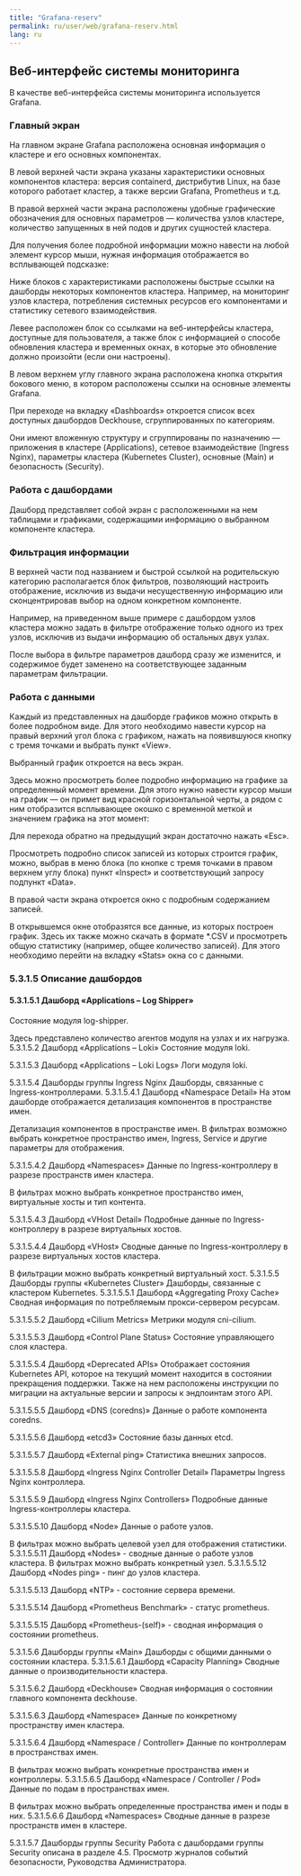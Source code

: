 ```yaml
---
title: "Grafana-reserv"
permalink: ru/user/web/grafana-reserv.html
lang: ru
---
```


## Веб-интерфейс системы мониторинга

В качестве веб-интерфейса системы мониторинга используется Grafana.

### Главный экран

На главном экране Grafana расположена основная информация о кластере и его основных компонентах.

В левой верхней части экрана указаны характеристики основных компонентов кластера: версия containerd, дистрибутив Linux, на базе которого работает кластер, а также версии Grafana, Prometheus и т.д.

В правой верхней части экрана расположены удобные графические обозначения для основных параметров — количества узлов кластере, количество запущенных в ней подов и других сущностей кластера.

Для получения более подробной информации можно навести на любой элемент курсор мыши, нужная информация отображается во всплывающей подсказке:

Ниже блоков с характеристиками расположены быстрые ссылки на дашборды некоторых компонентов кластера. Например, на мониторинг узлов кластера, потребления системных ресурсов его компонентами и статистику сетевого взаимодействия.

Левее расположен блок со ссылками на веб-интерфейсы кластера, доступные для пользователя, а также блок с информацией о способе обновления кластера и временных окнах, в которые это обновление должно произойти (если они настроены).

В левом верхнем углу главного экрана расположена кнопка открытия бокового меню, в котором расположены ссылки на основные элементы Grafana.

При переходе на вкладку «Dashboards» откроется список всех доступных дашбордов Deckhouse, сгруппированных по категориям.

Они имеют вложенную структуру и сгруппированы по назначению — приложения в кластере (Applications), сетевое взаимодействие (Ingress Nginx), параметры кластера (Kubernetes Cluster), основные (Main) и безопасность (Security).

### Работа с дашбордами

Дашборд представляет собой экран с расположенными на нем таблицами и графиками, содержащими информацию о выбранном компоненте кластера.

### Фильтрация информации

В верхней части под названием и быстрой ссылкой на родительскую категорию располагается блок фильтров, позволяющий настроить отображение, исключив из выдачи несущественную информацию или сконцентрировав выбор на одном конкретном компоненте.

Например, на приведенном выше примере с дашбордом узлов кластера можно задать в фильтре отображение только одного из трех узлов, исключив из выдачи информацию об остальных двух узлах.

После выбора в фильтре параметров дашборд сразу же изменится, и содержимое будет заменено на соответствующее заданным параметрам фильтрации.

### Работа с данными

Каждый из представленных на дашборде графиков можно открыть в более подробном виде. Для этого необходимо навести курсор на правый верхний угол блока с графиком, нажать на появившуюся кнопку с тремя точками и выбрать пункт «View».

Выбранный график откроется на весь экран.

Здесь можно просмотреть более подробно информацию на графике за определенный момент времени. Для этого нужно навести курсор мыши на график — он примет вид красной горизонтальной черты, а рядом с ним отобразится всплывающее окошко с временной меткой и значением графика на этот момент:

Для перехода обратно на предыдущий экран достаточно нажать «Esc».

Просмотреть подробно список записей из которых строится график, можно, выбрав в меню блока (по кнопке с тремя точками в правом верхнем углу блока) пункт «Inspect» и соответствующий запросу подпункт «Data».

В правой части экрана откроется окно с подробным содержанием записей.

В открывшемся окне отобразятся все данные, из которых построен график. Здесь их также можно скачать в формате *.CSV и просмотреть общую статистику (например, общее количество записей). Для этого необходимо перейти на вкладку «Stats» окна со с данными.

### 5.3.1.5 Описание дашбордов

#### 5.3.1.5.1 Дашборд «Applications – Log Shipper»

Состояние модуля log-shipper.

Здесь представлено количество агентов модуля на узлах и их нагрузка.
5.3.1.5.2 Дашборд «Applications – Loki»
Состояние модуля loki.

5.3.1.5.3 Дашборд «Applications – Loki Logs»
Логи модуля loki.

5.3.1.5.4 Дашборды группы Ingress Nginx
Дашборды, связанные с Ingress-контроллерами.
5.3.1.5.4.1 Дашборд «Namespace Detail»
На этом дашборде отображается детализация компонентов в пространстве имен.

Детализация компонентов в пространстве имен. В фильтрах возможно выбрать конкретное пространство имен, Ingress, Service и другие параметры для отображения.

5.3.1.5.4.2 Дашборд «Namespaces»
Данные по Ingress-контроллеру в разрезе пространств имен кластера.

В фильтрах можно выбрать конкретное пространство имен, виртуальные хосты и тип контента.

5.3.1.5.4.3 Дашборд «VHost Detail»
Подробные данные по Ingress-контроллеру в разрезе виртуальных хостов.

5.3.1.5.4.4 Дашборд «VHost»
Сводные данные по Ingress-контроллеру в разрезе виртуальных хостов кластера.

В фильтрации можно выбрать конкретный виртуальный хост.
5.3.1.5.5 Дашборды группы «Kubernetes Cluster»
Дашборды, связанные с кластером Kubernetes.
5.3.1.5.5.1 Дашборд «Aggregating Proxy Cache»
Сводная информация по потребляемым прокси-сервером ресурсам.

5.3.1.5.5.2 Дашборд «Cilium Metrics»
Метрики модуля cni-cilium.

5.3.1.5.5.3 Дашборд «Control Plane Status»
Состояние управляющего слоя кластера.

5.3.1.5.5.4 Дашборд «Deprecated APIs»
Отображает состояния Kubernetes API, которое на текущий момент находится в состоянии прекращения поддержки. Также на нем расположены инструкции по миграции на актуальные версии и запросы к эндпоинтам этого API.

5.3.1.5.5.5 Дашборд «DNS (coredns)»
Данные о работе компонента coredns.

5.3.1.5.5.6 Дашборд «etcd3»
Состояние базы данных etcd.

5.3.1.5.5.7 Дашборд «External ping»
Статистика внешних запросов.

5.3.1.5.5.8 Дашборд «Ingress Nginx Controller Detail»
Параметры Ingress Nginx контроллера.

5.3.1.5.5.9 Дашборд «Ingress Nginx Controllers»
Подробные данные Ingress-контроллеры кластера.

5.3.1.5.5.10 Дашборд «Node»
Данные о работе узлов.

В фильтрах можно выбрать целевой узел для отображения статистики.
5.3.1.5.5.11 Дашборд «Nodes» - сводные данные о работе узлов кластера. В фильтрах можно выбрать конкретный узел.
5.3.1.5.5.12 Дашборд «Nodes ping» - пинг до узлов кластера.

5.3.1.5.5.13 Дашборд «NTP» - состояние сервера времени.

5.3.1.5.5.14 Дашборд «Prometheus Benchmark» - статус prometheus.

5.3.1.5.5.15 Дашборд «Prometheus-(self)» - сводная информация о состоянии prometheus.

5.3.1.5.6 Дашборды группы «Main»
Дашборды с общими данными о состоянии кластера.
5.3.1.5.6.1 Дашборд «Capacity Planning»
Сводные данные о производительности кластера.

5.3.1.5.6.2 Дашборд «Deckhouse»
Сводная информация о состоянии главного компонента deckhouse.

5.3.1.5.6.3 Дашборд «Namespace»
Данные по конкретному пространству имен кластера.

5.3.1.5.6.4 Дашборд «Namespace / Controller»
Данные по контроллерам в пространствах имен.

В фильтрах можно выбрать конкретные пространства имен и контроллеры.
5.3.1.5.6.5 Дашборд «Namespace / Controller / Pod»
Данные по подам в пространствах имен.

В фильтрах можно выбрать определенные пространства имен и поды в них.
5.3.1.5.6.6 Дашборд «Namespaces»
Сводные данные в разрезе пространств имен в кластере.

5.3.1.5.7 Дашборды группы Security
Работа с дашбордами группы Security описана в разделе 4.5. Просмотр журналов событий безопасности, Руководства Администратора.
